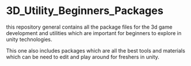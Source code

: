 # 3D_Utility_Beginners_Packages
this repository general contains all the package files for the 3d game development and utilities which are important for beginners to explore in unity technologies. 

This one also includes packages which are all the best tools and materials which can be need to edit and play around for freshers in unity.
